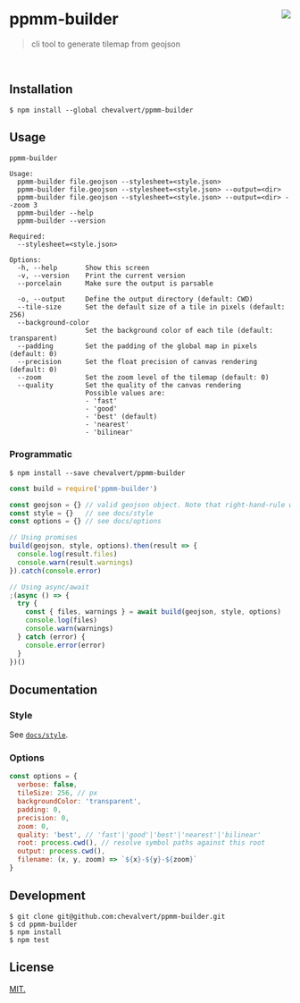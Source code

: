# ppmm-builder [<img src="https://github.com/chevalvert.png?size=100" align="right">](http://chevalvert.fr/)
> cli tool to generate tilemap from geojson

<br>

## Installation

```console
$ npm install --global chevalvert/ppmm-builder
```

## Usage

```
ppmm-builder

Usage:
  ppmm-builder file.geojson --stylesheet=<style.json>
  ppmm-builder file.geojson --stylesheet=<style.json> --output=<dir>
  ppmm-builder file.geojson --stylesheet=<style.json> --output=<dir> --zoom 3
  ppmm-builder --help
  ppmm-builder --version

Required:
  --stylesheet=<style.json>

Options:
  -h, --help       Show this screen
  -v, --version    Print the current version
  --porcelain      Make sure the output is parsable

  -o, --output     Define the output directory (default: CWD)
  --tile-size      Set the default size of a tile in pixels (default: 256)
  --background-color
                   Set the background color of each tile (default: transparent)
  --padding        Set the padding of the global map in pixels (default: 0)
  --precision      Set the float precision of canvas rendering (default: 0)
  --zoom           Set the zoom level of the tilemap (default: 0)
  --quality        Set the quality of the canvas rendering
                   Possible values are:
                   - 'fast'
                   - 'good'
                   - 'best' (default)
                   - 'nearest'
                   - 'bilinear'

```

### Programmatic

```console
$ npm install --save chevalvert/ppmm-builder
```

```js
const build = require('ppmm-builder')

const geojson = {} // valid geojson object. Note that right-hand-rule will be ensured during build
const style = {}   // see docs/style
const options = {} // see docs/options

// Using promises
build(geojson, style, options).then(result => {
  console.log(result.files)
  console.warn(result.warnings)
}).catch(console.error)

// Using async/await
;(async () => {
  try {
    const { files, warnings } = await build(geojson, style, options)
    console.log(files)
    console.warn(warnings)
  } catch (error) {
    console.error(error)
  }
})()
```

## Documentation

### Style
See [`docs/style`](docs/style.md).

### Options

```js
const options = {
  verbose: false,
  tileSize: 256, // px
  backgroundColor: 'transparent',
  padding: 0,
  precision: 0,
  zoom: 0,
  quality: 'best', // 'fast'|'good'|'best'|'nearest'|'bilinear'
  root: process.cwd(), // resolve symbol paths against this root
  output: process.cwd(),
  filename: (x, y, zoom) => `${x}-${y}-${zoom}`
}
```



## Development

```console
$ git clone git@github.com:chevalvert/ppmm-builder.git
$ cd ppmm-builder
$ npm install
$ npm test
```

## License
[MIT.](https://tldrlegal.com/license/mit-license)
